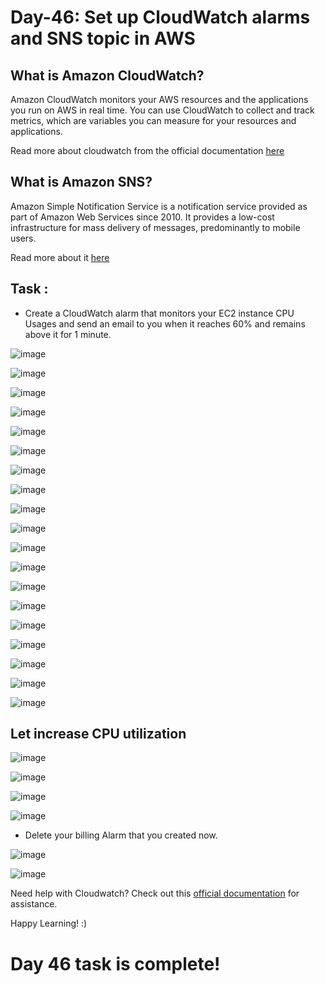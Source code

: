 # Day-46: Set up CloudWatch alarms and SNS topic in AWS

## What is Amazon CloudWatch? 

Amazon CloudWatch monitors your AWS resources and the applications you run on AWS in real time. You can use CloudWatch to collect and track metrics, which are variables you can measure for your resources and applications.

Read more about cloudwatch from the official documentation [here](https://docs.aws.amazon.com/AmazonCloudWatch/latest/monitoring/WhatIsCloudWatch.html)

## What is Amazon SNS?

Amazon Simple Notification Service is a notification service provided as part of Amazon Web Services since 2010. It provides a low-cost infrastructure for mass delivery of messages, predominantly to mobile users.

Read more about it [here](https://docs.aws.amazon.com/sns/latest/dg/welcome.html)

## Task :

- Create a CloudWatch alarm that monitors your EC2 instance CPU Usages and send an email to you when it reaches 60% and remains above it for 1 minute.

![image](https://github.com/Chaitannyaa/90DaysOfDevOps/assets/117350787/3c15fe2b-248b-4562-b8ec-7a314523db4d)

![image](https://github.com/Chaitannyaa/90DaysOfDevOps/assets/117350787/77b66cd7-919c-4194-a4eb-d93d88b14c5f)

![image](https://github.com/Chaitannyaa/90DaysOfDevOps/assets/117350787/efef6a01-c137-4d29-859f-74a986cd2058)

![image](https://github.com/Chaitannyaa/90DaysOfDevOps/assets/117350787/8a155b80-fd46-4924-bbd2-05d21ab1ecc5)

![image](https://github.com/Chaitannyaa/90DaysOfDevOps/assets/117350787/446b1251-0975-4d08-8889-accf96e72ed1)

![image](https://github.com/Chaitannyaa/90DaysOfDevOps/assets/117350787/0f9054c7-287f-4a2a-a60a-8bab8088be17)

![image](https://github.com/Chaitannyaa/90DaysOfDevOps/assets/117350787/0170a65c-38a7-4bb9-b0f3-c781063e844f)

![image](https://github.com/Chaitannyaa/90DaysOfDevOps/assets/117350787/d4dfafcf-046e-45a8-8c30-52e2eeb8380b)

![image](https://github.com/Chaitannyaa/90DaysOfDevOps/assets/117350787/e98a8383-974a-4241-992b-eff03f507427)

![image](https://github.com/Chaitannyaa/90DaysOfDevOps/assets/117350787/31de1a1d-63a7-4b84-8b17-bbf557534133)

![image](https://github.com/Chaitannyaa/90DaysOfDevOps/assets/117350787/085101d1-28f8-4963-85ac-324a2a42bd7a)

![image](https://github.com/Chaitannyaa/90DaysOfDevOps/assets/117350787/0fc2e23a-d196-41a9-99ae-f541e518e745)

![image](https://github.com/Chaitannyaa/90DaysOfDevOps/assets/117350787/d88e2d17-9120-4f19-addf-148ecfbc245f)

![image](https://github.com/Chaitannyaa/90DaysOfDevOps/assets/117350787/c2d304d2-02dc-4d48-b5c3-87e8fdda7ffc)

![image](https://github.com/Chaitannyaa/90DaysOfDevOps/assets/117350787/499d3809-fac1-4963-a789-8c0122891496)

![image](https://github.com/Chaitannyaa/90DaysOfDevOps/assets/117350787/1354c9e2-e8c9-48dc-b8f1-9bc2200e46e4)

![image](https://github.com/Chaitannyaa/90DaysOfDevOps/assets/117350787/20858225-c5d7-41ad-b3bc-1bbcdb3d4386)

![image](https://github.com/Chaitannyaa/90DaysOfDevOps/assets/117350787/1cc8637a-d6b8-42ad-abf9-7453eca35cc6)

![image](https://github.com/Chaitannyaa/90DaysOfDevOps/assets/117350787/a0ad5e53-e562-4f8e-a89c-5dae3cebc695)

## Let increase CPU utilization

![image](https://github.com/Chaitannyaa/90DaysOfDevOps/assets/117350787/c7508fea-621a-4483-b221-7e47135d4314)

![image](https://github.com/Chaitannyaa/90DaysOfDevOps/assets/117350787/613bd8fe-ce5a-4a4c-8374-27aa77225210)

![image](https://github.com/Chaitannyaa/90DaysOfDevOps/assets/117350787/acfaf868-e4c6-4f46-89b4-80f6cfff557f)

![image](https://github.com/Chaitannyaa/90DaysOfDevOps/assets/117350787/e5795686-dade-4a25-99cc-0fbd34405432)

- Delete your billing Alarm that you created now.

![image](https://github.com/Chaitannyaa/90DaysOfDevOps/assets/117350787/9015ad94-2b67-462b-802f-1a98ca13d68c)

![image](https://github.com/Chaitannyaa/90DaysOfDevOps/assets/117350787/47709bee-9faa-4617-be55-42b551cee705)

Need help with Cloudwatch? Check out this [official documentation](https://docs.aws.amazon.com/AmazonCloudWatch/latest/monitoring/monitor_estimated_charges_with_cloudwatch.html) for assistance.

Happy Learning! :)

# Day 46 task is complete! 
